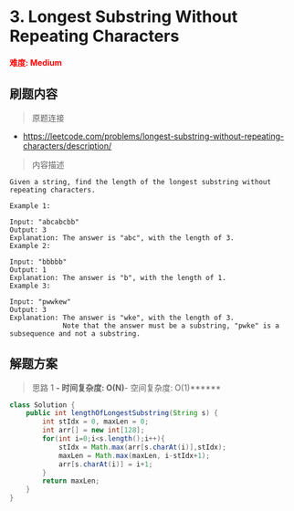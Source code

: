 # 3. Longest Substring Without Repeating Characters

**<font color=red>难度: Medium</font>**

## 刷题内容

> 原题连接

* https://leetcode.com/problems/longest-substring-without-repeating-characters/description/

> 内容描述

```
Given a string, find the length of the longest substring without repeating characters.

Example 1:

Input: "abcabcbb"
Output: 3 
Explanation: The answer is "abc", with the length of 3. 
Example 2:

Input: "bbbbb"
Output: 1
Explanation: The answer is "b", with the length of 1.
Example 3:

Input: "pwwkew"
Output: 3
Explanation: The answer is "wke", with the length of 3. 
             Note that the answer must be a substring, "pwke" is a subsequence and not a substring.
```

## 解题方案

> 思路 1
******- 时间复杂度: O(N)******- 空间复杂度: O(1)******

```java
class Solution {
    public int lengthOfLongestSubstring(String s) {
        int stIdx = 0, maxLen = 0;
        int arr[] = new int[128];
        for(int i=0;i<s.length();i++){
            stIdx = Math.max(arr[s.charAt(i)],stIdx);
            maxLen = Math.max(maxLen, i-stIdx+1);
            arr[s.charAt(i)] = i+1;
        }
        return maxLen;
    }
}
```
